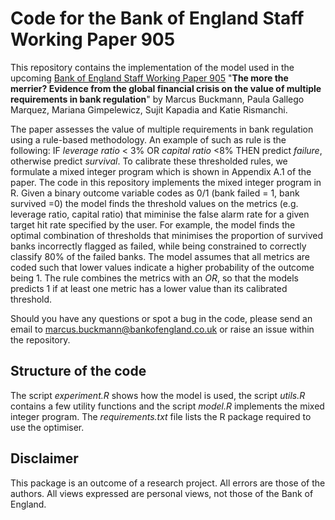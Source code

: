 # Code for the Bank of England Staff Working Paper 905

This repository contains the implementation of the model used in the upcoming [Bank of England Staff Working Paper 905](http://www.bankofengland.co.uk/working-paper/2021/the-more-the-merrier-evidence-from-the-global-financial-crisis) "__The more the merrier? Evidence from the global financial crisis on the value of multiple requirements in bank regulation__" by Marcus Buckmann, Paula Gallego Marquez, Mariana Gimpelewicz, Sujit Kapadia and Katie Rismanchi. 

The paper assesses the value of multiple requirements in bank regulation using a rule-based methodology. An example of such as rule is the following: 
IF _leverage ratio_ < 3% OR _capital ratio_ <8% THEN predict _failure_, otherwise predict _survival_. To calibrate these thresholded rules, we formulate a mixed integer program which is shown in Appendix A.1 of the paper. The code in this repository implements the mixed integer program in R. Given a binary outcome variable codes as 0/1 (bank failed = 1, bank survived =0) the model finds the threshold values on the metrics (e.g. leverage ratio, capital ratio) that miminise the false alarm rate for a given target hit rate specified by the user. For example, the model finds the optimal combination of thresholds that minimises the proportion of survived banks incorrectly flagged as failed, while being constrained to correctly classify 80% of the failed banks. The model assumes that all metrics are coded such that lower values indicate a higher probability of the outcome being 1. The rule combines the metrics with an _OR_, so that the models predicts 1 if at least one metric has a lower value than its calibrated threshold. 

Should you have any questions or spot a bug in the code, please send an email to marcus.buckmann@bankofengland.co.uk or raise an issue within the repository.

## Structure of the code

The script _experiment.R_ shows how the model is used, the script _utils.R_ contains a few utility functions and the script _model.R_ implements the mixed integer program. The _requirements.txt_ file lists the R package required to use the optimiser.


## Disclaimer
This package is an outcome of a research project. All errors are those of the authors. All views expressed are personal views, not those of the Bank of England.

